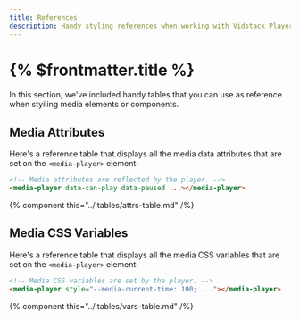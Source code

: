 ```yaml
---
title: References
description: Handy styling references when working with Vidstack Player.
---
```


# {% $frontmatter.title %}

In this section, we've included handy tables that you can use as reference when styiling media
elements or components.

## Media Attributes

Here's a reference table that displays all the media data attributes that are set on
the `<media-player>` element:

```html
<!-- Media attributes are reflected by the player. -->
<media-player data-can-play data-paused ...></media-player>
```

{% component this="../.tables/attrs-table.md" /%}

## Media CSS Variables

Here's a reference table that displays all the media CSS variables that are set on
the `<media-player>` element:

```html
<!-- Media CSS variables are set by the player. -->
<media-player style="--media-current-time: 100; ..."></media-player>
```

{% component this="../.tables/vars-table.md" /%}
